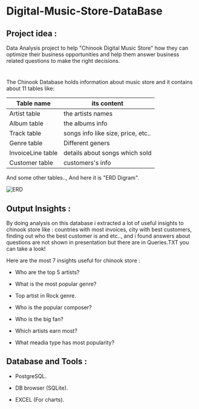 # Digital-Music-Store-DataBase

## Project idea : 
Data Analysis project to help "Chinook Digital Music Store" how they can optimize their business opportunities and help them answer business related questions to make the right decisions.

#
The Chinook Database holds information about music store and it contains about 11 tables like:

|Table name|its content|
|----|-----|
|Artist table|the artists names|
|Album table|the albums info|
|Track table|songs info like size, price, etc..|
|Genre table|Different geners|
|InvoiceLine table|details about songs which sold|
|Customer table|customers's info|

And some other tables.., And here it is "ERD Digram".

![ERD](https://user-images.githubusercontent.com/94796220/176931184-106fd5b5-0f09-4294-a976-71b395973bf0.png)

## Output Insights :

By doing analysis on this database i extracted a lot of useful insights to chinook store like : countries with most invoices, city with best customers, finding out who the best customer is and etc.., and i found answers about questions are not shown in presentation but there are in Queries.TXT you can take a look!

Here are the most 7 insights useful for chinook store :

* Who are the top 5 artists?

* What is the most popular genre?

* Top artist in Rock genre.

* Who is the popular composer?

* Who is the big fan?

* Which artists earn most?

* What meadia type has most popularity?

## Database and Tools :

* PostgreSQL.

* DB browser (SQLite).

* EXCEL (For charts).
